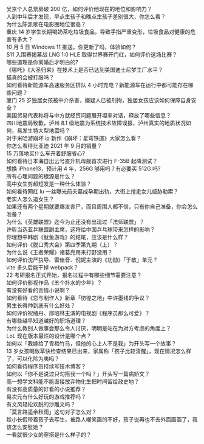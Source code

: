 吴京个人总票房破 200 亿，如何评价他现在的地位和影响力？  
人到中年后才发现，早点生孩子和晚点生孩子差别很大，你怎么看？  
为什么陈凯歌在电影圈地位很高？  
重庆 14 岁学生长期喝奶茶吃垃圾食品，导致手指严重变形，垃圾食品对健康的危害有多大？  
10 月 5 日 Windows 11 推送，你更新了吗，体验如何？  
S11 入围赛揭幕战 LNG 1:0 HLE 取得世界赛开门红，如何评价这场比赛？  
哪些道理是你离婚后才明白的?  
《哪吒》《大圣归来》在技术上是否已达到美国迪士尼梦工厂水平？  
猫真的会被打服吗？  
如何看待新能源车高速服务区排队 4 小时充电？新能源车在运行中都可能存在哪些问题？  
厦门 25 岁独居女孩被中介杀害，嫌疑人已被刑拘，独居女孩应该如何保障自身安全？  
美国贸易代表称将与中方就经贸问题展开坦率对话，释放了哪些信息？  
四川地震局致歉，泸州 8.1 级地震为系统技术故障误报，泸州真实的地质状况如何，易发生特大型地震吗？  
对于米哈游崩坏 ip 新作《崩坏：星穹铁道》大家怎么看？  
你怎么看待比亚迪 2021 年 9 月的销量？  
15 万落地买什么车开着舒服省心?  
如何看待日本海自出云号直升机母舰首次进行 F-35B 起降测试？  
想换 iPhone13，预计用 4 年，256G 够用吗？有必要买 512G 吗?  
所有心理问题的根源是什么？  
高中女生剪超短发是一种什么体验？  
如何看待网红 lu 一丝曝光前夫葛成孕期出轨，大街上抢走女儿威胁勒索？  
老实人怎么追女生？  
如果还有两个星期就要爆发丧尸，而且周围人都不信，只有你自己准备，你会怎么准备？  
为什么《英雄联盟》迄今为止还没有出现过「法师联盟」？  
许昕当选亚乒联盟副主席，这将给中国乒乓球带来怎样的影响？  
你理想中韩剧《鱿鱼游戏》的结尾，应该是什么样？  
如何评价《脱口秀大会》第四季第九期（上）？  
为什么说《王者荣耀》诸葛亮用来打野没用？  
如何评价沈严执导、雷佳音、倪妮主演的《功勋》「于敏」单元？  
vite 多久后能干掉 webpack？  
22 考研报名正式开始，报名过程中有哪些细节需要注意？  
如何评价影视作品《五个扑水的少年》？  
有没有好看的言情小说啊？  
如何看待《恋与制作人》新章「彷徨之地」中许墨线的争议？  
男生长得帅到底有什么好处？  
如何评价祝绪丹、邢昭林主演的电视剧《程序员那么可爱》？  
有哪些越早知道越好的职场道理？  
为什么教别人做事会那么令人讨厌，明明是站在为对方考虑的角度上？  
LoL 现在版本最烂的设计是哪个点？  
如何以「我嫁给了青梅竹马，但他的心上人不是我」为开头写一个故事？  
13 岁女孩喝敌草快检查结果已出来，家属称「孩子比较清醒」，现在情况怎么样了，可以化险为夷吗？  
如何看待程序员持续写技术博客？  
如何以「你不是说过只勾搭我一个吗？」开头写一篇病娇文？  
高一想学文科能不能直接放弃物化生把时间留给政史地？  
有没有高质量的好看的小说推荐？  
易次元有什么好玩的游戏推荐吗？  
有文风轻松欢脱的沙雕文吗？  
「莫言路遥余秋雨」这句对子怎么对？  
趁小长假带着孩子去写生，被路人嘲笑画的不好，孩子说再也不去外面画画了，我该怎么安慰她？  
一看就很少女的穿搭是什么样子的？  

